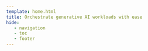 ```yaml
---
template: home.html
title: Orchestrate generative AI workloads with ease
hide:
   - navigation
   - toc
   - footer
---
```

